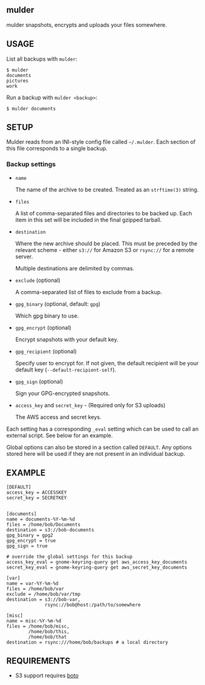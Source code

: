 mulder
------

mulder snapshots, encrypts and uploads your files somewhere.



USAGE
-----

List all backups with `mulder`:

    $ mulder
    documents
    pictures
    work


Run a backup with `mulder <backup>`:

    $ mulder documents



SETUP
-----

Mulder reads from an INI-style config file called `~/.mulder`. Each
section of this file corresponds to a single backup.


### Backup settings

* `name`

   The name of the archive to be created. Treated as an `strftime(3)` string.

* `files`

   A list of comma-separated files and directories to be backed
   up. Each item in this set will be included in the final gzipped
   tarball.

* `destination`

   Where the new archive should be placed. This must be preceded by
   the relevant scheme - either `s3://` for Amazon S3 or `rsync://`
   for a remote server.

   Multiple destinations are delimited by commas.

* `exclude` (optional)

   A comma-separated list of files to exclude from a backup.

* `gpg_binary` (optional, default: `gpg`)

   Which gpg binary to use.

* `gpg_encrypt` (optional)

   Encrypt snapshots with your default key.

* `gpg_recipient` (optional)

   Specify user to encrypt for. If not given, the default recipient
   will be your default key (`--default-recipient-self`).

* `gpg_sign` (optional)

   Sign your GPG-encrypted snapshots.

* `access_key` and `secret_key` - (Required only for S3 uploads)

   The AWS access and secret keys.


Each setting has a corresponding `_eval` setting which can be used to
call an external script. See below for an example.

Global options can also be stored in a section called `DEFAULT`. Any
options stored here will be used if they are not present in an
individual backup.



EXAMPLE
-------

    [DEFAULT]
    access_key = ACCESSKEY
    secret_key = SECRETKEY


    [documents]
    name = documents-%Y-%m-%d
    files = /home/bob/Documents
    destination = s3://bob-documents
    gpg_binary = gpg2
    gpg_encrypt = true
    gpg_sign = true

    # override the global settings for this backup
    access_key_eval = gnome-keyring-query get aws_access_key_documents
    secret_key_eval = gnome-keyring-query get aws_secret_key_documents

    [var]
    name = var-%Y-%m-%d
    files = /home/bob/var
    exclude = /home/bob/var/tmp
    destination = s3://bob-var,
                  rsync://bob@host:/path/to/somewhere

    [misc]
    name = misc-%Y-%m-%d
    files = /home/bob/misc,
            /home/bob/this,
            /home/bob/that
    destination = rsync:///home/bob/backups # a local directory



REQUIREMENTS
------------

* S3 support requires [boto](https://pypi.python.org/pypi/boto)
